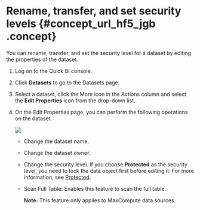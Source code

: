# Rename, transfer, and set security levels {#concept_url_hf5_jgb .concept}

You can rename, transfer, and set the security level for a dataset by editing the properties of the dataset.

1.  Log on to the Quick BI console.
2.  Click **Datasets** to go to the Datasets page.
3.  Select a dataset, click the More icon in the Actions column and select the **Edit Properties** icon from the drop-down list.
4.  On the Edit Properties page, you can perform the following operations on the dataset.

    ![](http://static-aliyun-doc.oss-cn-hangzhou.aliyuncs.com/assets/img/91467/155703698336491_en-US.png)

    -   Change the dataset name.
    -   Change the dataset owner.
    -   Change the security level. If you choose **Protected** as the security level, you need to lock the data object first before editing it. For more information, see [Protected](https://help.aliyun.com/knowledge_detail/98630.html?spm=a2c4g.11186623.2.30.67336366w49IkT#8go9cd).
    -   Scan Full Table: Enables this feature to scan the full table.

        **Note:** This feature only applies to MaxCompute data sources.


